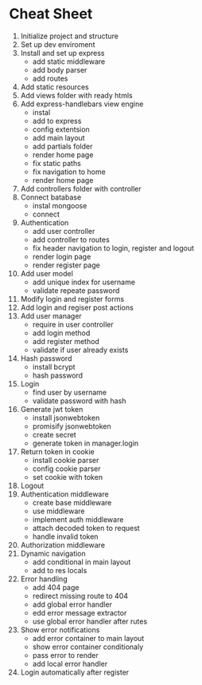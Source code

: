 # Cheat Sheet

1. Initialize project and structure
2. Set up dev enviroment
3. Install and set up express
    - add static middleware
    - add body parser
    - add routes
4. Add static resources
5. Add views folder with ready htmls
6. Add express-handlebars view engine
    - instal
    - add to express
    - config extentsion
    - add main layout
    - add partials folder
    - render home page
    - fix static paths
    - fix navigation to home
    - render home page
7. Add controllers folder with controller
8. Connect batabase
    - instal mongoose
    - connect
9. Authentication
    - add user controller
    - add controller to routes
    - fix header navigation to login, register and logout
    - render login page
    - render register page
10. Add user model
    - add unique index for username
    - validate repeate password
11. Modify login and register forms
12. Add login and regiser post actions
13. Add user manager
    - require in user controller
    - add login method
    - add register method
    - validate if user already exists
14. Hash password
    - install bcrypt
    - hash password
15. Login
    - find user by username
    - validate password with hash
16. Generate jwt token
    - install jsonwebtoken
    - promisify jsonwebtoken
    - create secret
    - generate token in manager.login
17. Return token in cookie
    - install cookie parser
    - config cookie parser
    - set cookie with token
18. Logout
19. Authentication middleware
    - create base middleware
    - use middleware
    - implement auth middleware
    - attach decoded token to request
    - handle invalid token
20. Authorization middleware
21. Dynamic navigation
    - add conditional in main layout
    - add to res locals
22. Error handling
    - add 404 page
    - redirect missing route to 404
    - add global error handler
    - edd error message extractor
    - use global error handler after rutes
23. Show error notifications
    - add error container to main layout
    - show error container conditionaly
    - pass error to render
    - add local error handler
24. Login automatically after register
